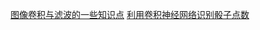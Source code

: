 

[图像卷积与滤波的一些知识点](http://blog.csdn.net/zouxy09/article/details/49080029)
[利用卷积神经网络识别骰子点数](http://blog.csdn.net/mrcharles/article/details/53910705)
